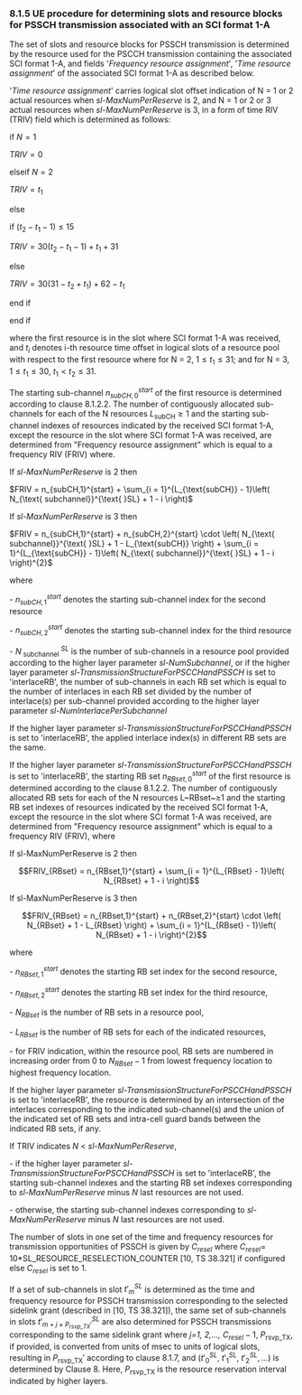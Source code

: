 ### 8.1.5 UE procedure for determining slots and resource blocks for PSSCH transmission associated with an SCI format 1-A

The set of slots and resource blocks for PSSCH transmission is
determined by the resource used for the PSCCH transmission containing
the associated SCI format 1-A, and fields \'*Frequency resource
assignment*\', \'*Time resource assignment*\' of the associated SCI
format 1-A as described below.

\'*Time resource assignment*\' carries logical slot offset indication of
N = 1 or 2 actual resources when *sl-MaxNumPerReserve* is 2, and N = 1
or 2 or 3 actual resources when *sl-MaxNumPerReserve* is 3, in a form of
time RIV (TRIV) field which is determined as follows:

if $N = 1$

$TRIV = 0$

elseif $N = 2$

$TRIV = t_{1}$

else

if $\left( t_{2} - t_{1} - 1 \right) \leq 15$

$TRIV = 30\left( t_{2} - t_{1} - 1 \right) + t_{1} + 31$

else

$TRIV = 30\left( 31 - t_{2} + t_{1} \right) + 62 - t_{1}$

end if

end if

where the first resource is in the slot where SCI format 1-A was
received, and $t_{i}$ denotes i-th resource time offset in logical slots
of a resource pool with respect to the first resource where for N = 2,
$1 \leq t_{1} \leq 31$; and for N = 3, $1 \leq t_{1} \leq 30$,
$t_{1} < t_{2} \leq 31$.

The starting sub-channel $n_{subCH,0}^{start}$ of the first resource is
determined according to clause 8.1.2.2. The number of contiguously
allocated sub-channels for each of the N resources
$L_{\text{subCH}} \geq 1$ and the starting sub-channel indexes of
resources indicated by the received SCI format 1-A, except the resource
in the slot where SCI format 1-A was received, are determined from
\"Frequency resource assignment\" which is equal to a frequency RIV
(FRIV) where.

If *sl-MaxNumPerReserve* is 2 then

$FRIV = n_{subCH,1}^{start} + \sum_{i = 1}^{L_{\text{subCH}} - 1}\left( N_{\text{ subchannel}}^{\text{ }SL} + 1 - i \right)$

If *sl-MaxNumPerReserve* is 3 then

$FRIV = n_{subCH,1}^{start} + n_{subCH,2}^{start} \cdot \left( N_{\text{ subchannel}}^{\text{ }SL} + 1 - L_{\text{subCH}} \right) + \sum_{i = 1}^{L_{\text{subCH}} - 1}\left( N_{\text{ subchannel}}^{\text{ }SL} + 1 - i \right)^{2}$

where

\- $n_{subCH,1}^{start}$ denotes the starting sub-channel index for the
second resource

\- $n_{subCH,2}^{start}$ denotes the starting sub-channel index for the
third resource

\- $N_{\text{ subchannel}}^{\text{ }SL}$ is the number of sub-channels
in a resource pool provided according to the higher layer parameter
*sl-NumSubchannel*, or if the higher layer parameter
*sl-TransmissionStructureForPSCCHandPSSCH* is set to \'interlaceRB\',
the number of sub-channels in each RB set which is equal to the number
of interlaces in each RB set divided by the number of interlace(s) per
sub-channel provided according to the higher layer parameter
*sl-NumInterlacePerSubchannel*

If the higher layer parameter *sl-TransmissionStructureForPSCCHandPSSCH*
is set to \'interlaceRB\', the applied interlace index(s) in different
RB sets are the same.

If the higher layer parameter *sl-TransmissionStructureForPSCCHandPSSCH*
is set to \'interlaceRB\', the starting RB set $n_{RBset,0}^{start}$ of
the first resource is determined according to the clause 8.1.2.2. The
number of contiguously allocated RB sets for each of the N resources
L~RBset~≥1 and the starting RB set indexes of resources indicated by the
received SCI format 1-A, except the resource in the slot where SCI
format 1-A was received, are determined from \"Frequency resource
assignment\" which is equal to a frequency RIV (FRIV), where

If sl-MaxNumPerReserve is 2 then

$$FRIV_{RBset} = n_{RBset,1}^{start} + \sum_{i = 1}^{L_{RBset} - 1}\left( N_{RBset} + 1 - i \right)$$

If sl-MaxNumPerReserve is 3 then

$$FRIV_{RBset} = n_{RBset,1}^{start} + n_{RBset,2}^{start} \cdot \left( N_{RBset} + 1 - L_{RBset} \right) + \sum_{i = 1}^{L_{RBset} - 1}\left( N_{RBset} + 1 - i \right)^{2}$$

where

\- $n_{RBset,1}^{start}$ denotes the starting RB set index for the
second resource,

\- $n_{RBset,2}^{start}$ denotes the starting RB set index for the third
resource,

\- $N_{RBset}$ is the number of RB sets in a resource pool,

\- $L_{RBset}$ is the number of RB sets for each of the indicated
resources,

\- for FRIV indication, within the resource pool, RB sets are numbered
in increasing order from 0 to $N_{RBset} - 1$ from lowest frequency
location to highest frequency location.

If the higher layer parameter *sl-TransmissionStructureForPSCCHandPSSCH*
is set to \'interlaceRB\', the resource is determined by an intersection
of the interlaces corresponding to the indicated sub-channel(s) and the
union of the indicated set of RB sets and intra-cell guard bands between
the indicated RB sets, if any.

If TRIV indicates *N* \< *sl-MaxNumPerReserve*,

\- if the higher layer parameter
*sl-TransmissionStructureForPSCCHandPSSCH* is set to \'interlaceRB\',
the starting sub-channel indexes and the starting RB set indexes
corresponding to *sl-MaxNumPerReserve* minus *N* last resources are not
used.

\- otherwise, the starting sub-channel indexes corresponding to
*sl-MaxNumPerReserve* minus *N* last resources are not used.

The number of slots in one set of the time and frequency resources for
transmission opportunities of PSSCH is given by $C_{resel}$ where
$C_{resel}$= 10\*SL_RESOURCE_RESELECTION_COUNTER \[10, TS 38.321\] if
configured else $C_{resel}$ is set to 1.

If a set of sub-channels in slot ${t'}_{m}^{SL}$ is determined as the
time and frequency resource for PSSCH transmission corresponding to the
selected sidelink grant (described in \[10, TS 38.321\]), the same set
of sub-channels in slots ${t'}_{m + j \times P_{rsvp\_ TX}'}^{SL}$ are
also determined for PSSCH transmissions corresponding to the same
sidelink grant where *j=*1, 2,*...,* $C_{resel} - 1$,
$P_{\text{rsvp\_TX}}$, if provided, is converted from units of msec to
units of logical slots, resulting in $P_{\text{rsvp\_TX}}'$ according to
clause 8.1.7, and
$\left( {t'}_{0}^{SL},\ {t'}_{1}^{SL},\ {t'}_{2}^{SL},\ldots \right)$ is
determined by Clause 8. Here, $P_{\text{rsvp\_TX}}$ is the resource
reservation interval indicated by higher layers.